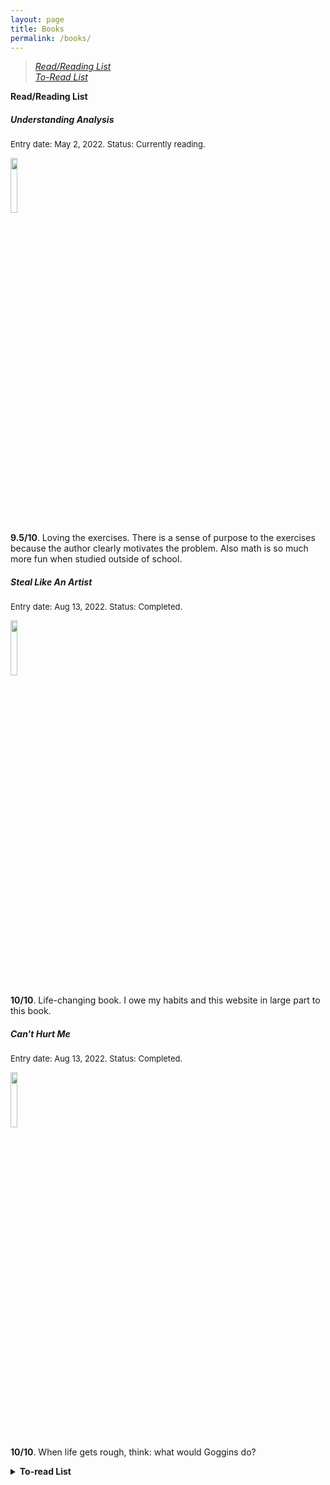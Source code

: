 ```yaml
---
layout: page
title: Books
permalink: /books/
---
```


<a name="toc"></a>

>[_Read/Reading List_](#rl)  
>[_To-Read List_](#tbr) 




<a name="rl"></a>

<b>Read/Reading List</b>


##### Understanding Analysis
<font size="2"> Entry date: May 2, 2022. Status: Currently reading.</font> 


<img src="https://images-na.ssl-images-amazon.com/images/I/310O3IYeQ4L._SX330_BO1,204,203,200_.jpg" width="15%" />

**9.5/10**. Loving the exercises. There is a sense of purpose to the exercises because the author clearly motivates the problem. Also math is so much more fun when studied outside of school.



<div class="divider"></div>

##### Steal Like An Artist
<font size="2"> Entry date: Aug 13, 2022. Status: Completed.</font> 


<img src="https://64.media.tumblr.com/37c3bf5e473f43ba44958159ccaf64df/tumblr_nnmwqgEbga1qz6f4bo1_1280.jpg" width="15%" />

**10/10**. Life-changing book. I owe my habits and this website in large part to this book.



<div class="divider"></div>

##### Can't Hurt Me
<font size="2"> Entry date: Aug 13, 2022. Status: Completed.</font> 


<img src="https://images-na.ssl-images-amazon.com/images/I/812jTyNSu1L.jpg" width="15%" />

**10/10**. When life gets rough, think: what would Goggins do?



<div class="divider"></div>

<a name="tbr"></a>

<details>
<summary><b>To-read List</b></summary>

<ul>

<li>Axler's Linear Algebra</li>
<li>Aluffi's Algebra: Chapter 0</li>
<li>Jocko's Discipline Equals Freedom</li>

</ul>

</details>